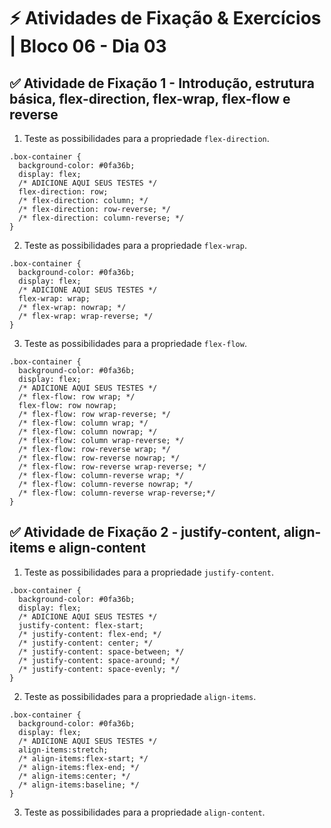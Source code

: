 # &#9889; Atividades de Fixação & Exercícios | Bloco 06 - Dia 03

## &#9989; Atividade de Fixação 1 - Introdução, estrutura básica, flex-direction, flex-wrap, flex-flow e reverse
1. Teste as possibilidades para a propriedade `flex-direction`.
```
.box-container {
  background-color: #0fa36b;
  display: flex;
  /* ADICIONE AQUI SEUS TESTES */
  flex-direction: row;
  /* flex-direction: column; */
  /* flex-direction: row-reverse; */
  /* flex-direction: column-reverse; */
}
```

2. Teste as possibilidades para a propriedade `flex-wrap`.
```
.box-container {
  background-color: #0fa36b;
  display: flex;
  /* ADICIONE AQUI SEUS TESTES */
  flex-wrap: wrap;
  /* flex-wrap: nowrap; */
  /* flex-wrap: wrap-reverse; */
}
```

3. Teste as possibilidades para a propriedade `flex-flow`.
```
.box-container {
  background-color: #0fa36b;
  display: flex;
  /* ADICIONE AQUI SEUS TESTES */
  /* flex-flow: row wrap; */
  flex-flow: row nowrap;
  /* flex-flow: row wrap-reverse; */
  /* flex-flow: column wrap; */
  /* flex-flow: column nowrap; */
  /* flex-flow: column wrap-reverse; */
  /* flex-flow: row-reverse wrap; */
  /* flex-flow: row-reverse nowrap; */
  /* flex-flow: row-reverse wrap-reverse; */
  /* flex-flow: column-reverse wrap; */
  /* flex-flow: column-reverse nowrap; */
  /* flex-flow: column-reverse wrap-reverse;*/
}
```

## &#9989; Atividade de Fixação 2 - justify-content, align-items e align-content

1. Teste as possibilidades para a propriedade `justify-content`.
```
.box-container {
  background-color: #0fa36b;
  display: flex;
  /* ADICIONE AQUI SEUS TESTES */
  justify-content: flex-start;
  /* justify-content: flex-end; */
  /* justify-content: center; */
  /* justify-content: space-between; */
  /* justify-content: space-around; */
  /* justify-content: space-evenly; */
}
```

2. Teste as possibilidades para a propriedade `align-items`.
```
.box-container {
  background-color: #0fa36b;
  display: flex;
  /* ADICIONE AQUI SEUS TESTES */
  align-items:stretch;
  /* align-items:flex-start; */
  /* align-items:flex-end; */
  /* align-items:center; */
  /* align-items:baseline; */
}
```

3. Teste as possibilidades para a propriedade `align-content`.
```

```